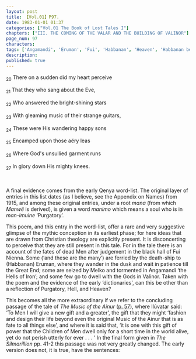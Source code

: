 ```yaml
---
layout: post
title: 【Vol.01】P97.
date: 1983-01-01 01:37
categories: ["Vol.01 The Book of Lost Tales I"]
chapters: ["III. THE COMING OF THE VALAR AND THE BUILDING OF VALINOR"]
page_num: 97
characters: 
tags: ['Angamandi', 'Eruman', 'Fui', 'Habbanan', 'Heaven', 'Habbanan beneath the Stars', 'Hell', 'Hells of Iron', 'Ilúvatar', 'Manwë', 'Melko', 'Men', 'Mornit', 'Music of the Ainur', 'Purgatory', 'Qenya', 'Silmarillion, The']
description: 
published: true
---
```


<SUB>20</SUB> There on a sudden did my heart perceive

<SUB>21</SUB> That they who sang about the Eve,

<SUB>22</SUB> Who answered the bright-shining stars

<SUB>23</SUB> With gleaming music of their strange guitars,

<SUB>24</SUB> These were His wandering happy sons

<SUB>25</SUB> Encamped upon those aëry leas

<SUB>26</SUB> Where God's unsullied garment runs

<SUB>27</SUB> In glory down His mighty knees.

<BR>

A final evidence comes from the early Qenya word-list. The original layer of entries in this list dates (as I believe, see the Appendix on Names) from 1915, and among these original entries, under a root <I>mana</I> (from which <I>Manwë</I> is derived), is given a word <I>manimo</I> which means a soul who is in <I>man-imuine</I> ‘Purgatory’.

This poem, and this entry in the word-list, offer a rare and very suggestive glimpse of the mythic conception in its earliest phase; for here ideas that are drawn from Christian theology are explicitly present. It is disconcerting to perceive that they are still present in this tale. For in the tale there is an account of the fates of dead Men after judgement in the black hall of Fui Nienna. Some (‘and these are the many’) are ferried by the death-ship to (Habbanan) Eruman, where they wander in the dusk and wait in patience till the Great End; some are seized by Melko and tormented in Angamandi ‘the Hells of Iron’; and some few go to dwell with the Gods in Valinor. Taken with the poem and the evidence of the early ‘dictionaries', can this be other than a reflection of Purgatory, Hell, and Heaven?

This becomes all the more extraordinary if we refer to the concluding passage of the tale of <I>The Music of the Ainur</I> ([p. 57]({{site.baseurl}}/vol01-p57)), where Ilúvatar said: ‘To Men I will give a new gift and a greater’, the gift that they might ‘fashion and design their life beyond even the original Music of the Ainur that is as fate to all things else’, and where it is said that, ‘it is one with this gift of power that the Children of Men dwell only for a short time in the world alive, yet do not perish utterly for ever . . . ’ In the final form given in <I>The Silmarillion</I> pp. 41-2 this passage was not very greatly changed. The early version does not, it is true, have the sentences:

